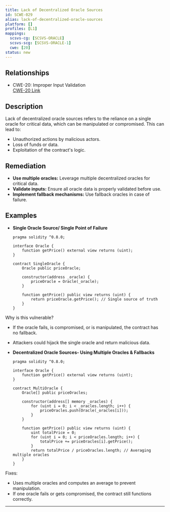 ```yaml
---
title: Lack of Decentralized Oracle Sources
id: SCWE-029
alias: lack-of-decentralized-oracle-sources
platform: []
profiles: [L1]
mappings:
  scsvs-cg: [SCSVS-ORACLE]
  scsvs-scg: [SCSVS-ORACLE-1]
  cwe: [20]
status: new
---
```


## Relationships
- CWE-20: Improper Input Validation  
  [CWE-20 Link](https://cwe.mitre.org/data/definitions/20.html)

## Description  
Lack of decentralized oracle sources refers to the reliance on a single oracle for critical data, which can be manipulated or compromised. This can lead to:
- Unauthorized actions by malicious actors.
- Loss of funds or data.
- Exploitation of the contract's logic.

## Remediation
- **Use multiple oracles:** Leverage multiple decentralized oracles for critical data.
- **Validate inputs:** Ensure all oracle data is properly validated before use.
- **Implement fallback mechanisms:** Use fallback oracles in case of failure.

## Examples
- **Single Oracle Source/ Single Point of Failure**
    ```solidity
    pragma solidity ^0.8.0;

    interface Oracle {
        function getPrice() external view returns (uint);
    }

    contract SingleOracle {
        Oracle public priceOracle;

        constructor(address _oracle) {
            priceOracle = Oracle(_oracle);
        }

        function getPrice() public view returns (uint) {
            return priceOracle.getPrice(); // Single source of truth
        }
    }
    ```

Why is this vulnerable?
- If the oracle fails, is compromised, or is manipulated, the contract has no fallback.
- Attackers could hijack the single oracle and return malicious data.

- **Decentralized Oracle Sources- Using Multiple Oracles & Fallbacks**
    ```solidity
    pragma solidity ^0.8.0;

    interface Oracle {
        function getPrice() external view returns (uint);
    }

    contract MultiOracle {
        Oracle[] public priceOracles;

        constructor(address[] memory _oracles) {
            for (uint i = 0; i < _oracles.length; i++) {
                priceOracles.push(Oracle(_oracles[i]));
            }
        }

        function getPrice() public view returns (uint) {
            uint totalPrice = 0;
            for (uint i = 0; i < priceOracles.length; i++) {
                totalPrice += priceOracles[i].getPrice();
            }
            return totalPrice / priceOracles.length; // Averaging multiple oracles
        }
    }
    ```
Fixes:
- Uses multiple oracles and computes an average to prevent manipulation.
- If one oracle fails or gets compromised, the contract still functions correctly.

---